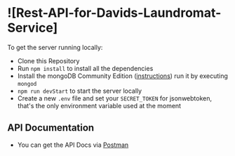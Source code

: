 # ![Rest-API-for-Davids-Laundromat-Service]

To get the server running locally:
- Clone this Repository
- Run `npm install` to install all the dependencies
- Install the mongoDB Community Edition ([instructions](https://docs.mongodb.com/manual/installation/#tutorials)) run  it by executing `mongod`
- `npm run devStart` to start the server locally
- Create a new `.env` file and set your `SECRET_TOKEN` for jsonwebtoken, that's the only environment variable used at the moment
  

## API Documentation 
- You can get the API Docs via [Postman](https://documenter.getpostman.com/view/9087902/Szf9V75J)  
